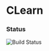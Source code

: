 # CLearn

### Status
![Build Status](https://travis-ci.com/dpakach/clearn.svg?token=1nC3Wv3x9Y3F7sPViNL2&branch=master)
